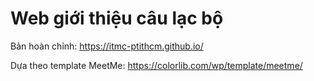 # Web giới thiệu câu lạc bộ
Bản hoàn chỉnh: https://itmc-ptithcm.github.io/

Dựa theo template MeetMe: https://colorlib.com/wp/template/meetme/
